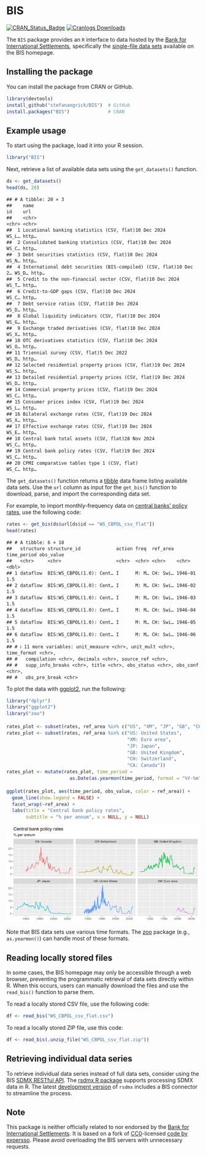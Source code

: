 BIS
================

[![CRAN_Status_Badge](http://www.r-pkg.org/badges/version/BIS)](http://cran.r-project.org/package=BIS)
[![Cranlogs
Downloads](http://cranlogs.r-pkg.org/badges/grand-total/BIS)](http://cran.r-project.org/package=BIS)

The `BIS` package provides an `R` interface to data hosted by the [Bank
for International Settlements](https://www.bis.org), specifically the
[single-file data
sets](https://www.bis.org/statistics/full_data_sets.htm) available on
the BIS homepage.

## Installing the package

You can install the package from CRAN or GitHub.

``` r
library(devtools)
install_github("stefanangrick/BIS")  # GitHub
install.packages("BIS")              # CRAN
```

## Example usage

To start using the package, load it into your R session.

``` r
library("BIS")
```

Next, retrieve a list of available data sets using the `get_datasets()`
function.

``` r
ds <- get_datasets()
head(ds, 20)
```

    ## # A tibble: 20 × 3
    ##    name                                                              id    url  
    ##    <chr>                                                             <chr> <chr>
    ##  1 Locational banking statistics (CSV, flat)10 Dec 2024              WS_L… http…
    ##  2 Consolidated banking statistics (CSV, flat)10 Dec 2024            WS_C… http…
    ##  3 Debt securities statistics (CSV, flat)10 Dec 2024                 WS_N… http…
    ##  4 International debt securities (BIS-compiled) (CSV, flat)10 Dec 2… WS_D… http…
    ##  5 Credit to the non-financial sector (CSV, flat)10 Dec 2024         WS_T… http…
    ##  6 Credit-to-GDP gaps (CSV, flat)10 Dec 2024                         WS_C… http…
    ##  7 Debt service ratios (CSV, flat)10 Dec 2024                        WS_D… http…
    ##  8 Global liquidity indicators (CSV, flat)10 Dec 2024                WS_G… http…
    ##  9 Exchange traded derivatives (CSV, flat)10 Dec 2024                WS_X… http…
    ## 10 OTC derivatives statistics (CSV, flat)10 Dec 2024                 WS_O… http…
    ## 11 Triennial survey (CSV, flat)5 Dec 2022                            WS_D… http…
    ## 12 Selected residential property prices (CSV, flat)19 Dec 2024       WS_S… http…
    ## 13 Detailed residential property prices (CSV, flat)19 Dec 2024       WS_D… http…
    ## 14 Commercial property prices (CSV, flat)19 Dec 2024                 WS_C… http…
    ## 15 Consumer prices index (CSV, flat)19 Dec 2024                      WS_L… http…
    ## 16 Bilateral exchange rates (CSV, flat)19 Dec 2024                   WS_X… http…
    ## 17 Effective exchange rates (CSV, flat)19 Dec 2024                   WS_E… http…
    ## 18 Central bank total assets (CSV, flat)28 Nov 2024                  WS_C… http…
    ## 19 Central bank policy rates (CSV, flat)19 Dec 2024                  WS_C… http…
    ## 20 CPMI comparative tables type 1 (CSV, flat)                        WS_C… http…

The `get_datasets()` function returns a
[tibble](https://tibble.tidyverse.org/) data frame listing available
data sets. Use the `url` column as input for the `get_bis()` function to
download, parse, and import the corresponding data set.

For example, to import monthly-frequency data on [central banks’ policy
rates](https://www.bis.org/statistics/cbpol.htm), use the following
code:

``` r
rates <- get_bis(ds$url[ds$id == "WS_CBPOL_csv_flat"])
head(rates)
```

    ## # A tibble: 6 × 18
    ##   structure structure_id             action freq  ref_area time_period obs_value
    ##   <chr>     <chr>                    <chr>  <chr> <chr>    <chr>           <dbl>
    ## 1 dataflow  BIS:WS_CBPOL(1.0): Cent… I      M: M… CH: Swi… 1946-01           1.5
    ## 2 dataflow  BIS:WS_CBPOL(1.0): Cent… I      M: M… CH: Swi… 1946-02           1.5
    ## 3 dataflow  BIS:WS_CBPOL(1.0): Cent… I      M: M… CH: Swi… 1946-03           1.5
    ## 4 dataflow  BIS:WS_CBPOL(1.0): Cent… I      M: M… CH: Swi… 1946-04           1.5
    ## 5 dataflow  BIS:WS_CBPOL(1.0): Cent… I      M: M… CH: Swi… 1946-05           1.5
    ## 6 dataflow  BIS:WS_CBPOL(1.0): Cent… I      M: M… CH: Swi… 1946-06           1.5
    ## # ℹ 11 more variables: unit_measure <chr>, unit_mult <chr>, time_format <chr>,
    ## #   compilation <chr>, decimals <chr>, source_ref <chr>,
    ## #   supp_info_breaks <chr>, title <chr>, obs_status <chr>, obs_conf <chr>,
    ## #   obs_pre_break <chr>

To plot the data with [ggplot2](https://ggplot2.tidyverse.org), run the
following:

``` r
library("dplyr")
library("ggplot2")
library("zoo")

rates_plot <- subset(rates, ref_area %in% c("US", "XM", "JP", "GB", "CH", "CA"))
rates_plot <- subset(rates, ref_area %in% c("US: United States",
                                            "XM: Euro area",
                                            "JP: Japan",
                                            "GB: United Kingdom",
                                            "CH: Switzerland",
                                            "CA: Canada"))
rates_plot <- mutate(rates_plot, time_period =
                       as.Date(as.yearmon(time_period, format = "%Y-%m")))

ggplot(rates_plot, aes(time_period, obs_value, color = ref_area)) +
  geom_line(show.legend = FALSE) +
  facet_wrap(~ref_area) +
  labs(title = "Central bank policy rates",
       subtitle = "% per annum", x = NULL, y = NULL)
```

![](README_files/figure-gfm/plot-1.png)<!-- -->

Note that BIS data sets use various time formats. The
[zoo](https://cran.r-project.org/package=zoo) package (e.g.,
`as.yearmon()`) can handle most of these formats.

## Reading locally stored files

In some cases, the BIS homepage may only be accessible through a web
browser, preventing the programmatic retrieval of data sets directly
within R. When this occurs, users can manually download the files and
use the `read_bis()` function to parse them.

To read a locally stored CSV file, use the following code:

``` r
df <- read_bis("WS_CBPOL_csv_flat.csv")
```

To read a locally stored ZIP file, use this code:

``` r
df <- read_bis(.unzip_file("WS_CBPOL_csv_flat.zip"))
```

## Retrieving individual data series

To retrieve individual data series instead of full data sets, consider
using the BIS [SDMX RESTful API](https://stats.bis.org/api-doc/v1/#/).
The [rsdmx R package](https://cran.r-project.org/package=rsdmx) supports
processing SDMX data in R. The latest [development
version](https://github.com/opensdmx/rsdmx) of `rsdmx` includes a BIS
connector to streamline the process.

## Note

This package is neither officially related to nor endorsed by the [Bank
for International Settlements](https://www.bis.org/). It is based on a
fork of
[CC0](https://cran.r-project.org/src/contrib/Archive/BIS/)-licensed
[code by expersso](https://github.com/expersso/BIS). Please avoid
overloading the BIS servers with unnecessary requests.
